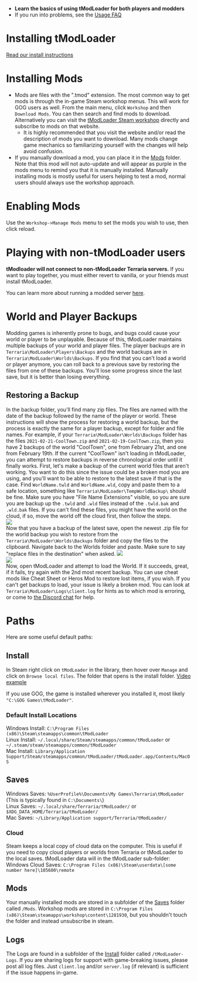 - **Learn the basics of using tModLoader for both players and modders**
- If you run into problems, see the [Usage FAQ](https://github.com/tModLoader/tModLoader/wiki/Basic-tModLoader-Usage-FAQ)  

# Installing tModLoader
[Read our install instructions](tModLoader-guide-for-players)

# Installing Mods
- Mods are files with the ".tmod" extension. The most common way to get mods is through the in-game Steam workshop menus. This will work for GOG users as well. From the main menu, click `Workshop` and then `Download Mods`. You can then search and find mods to download. Alternatively you can visit the [tModLoader Steam workshop](https://steamcommunity.com/app/1281930/workshop/) directly and subscribe to mods on that website.
    - It is highly recommended that you visit the website and/or read the description of mods you want to download. Many mods change game mechanics so familiarizing yourself with the changes will help avoid confusion.
- If you manually download a mod, you can place it in the [Mods](#mods) folder. Note that this mod will not auto-update and will appear as purple in the mods menu to remind you that it is manually installed. Manually installing mods is mostly useful for users helping to test a mod, normal users should always use the workshop approach. 

# Enabling Mods
Use the `Workshop->Manage Mods` menu to set the mods you wish to use, then click reload.

# Playing with non-tModLoader users
**tModloader will not connect to non-tModLoader Terraria servers.**
If you want to play together, you must either revert to vanilla, or your friends must install tModLoader.

You can learn more about running a modded server [here](Starting-a-modded-server).

# World and Player Backups
Modding games is inherently prone to bugs, and bugs could cause your world or player to be unplayable. Because of this, tModLoader maintains multiple backups of your world and player files. The player backups are in `Terraria\ModLoader\Players\Backups` and the world backups are in `Terraria\ModLoader\Worlds\Backups`. If you find that you can't load a world or player anymore, you can roll back to a previous save by restoring the files from one of these backups. You'll lose some progress since the last save, but it is better than losing everything.

## Restoring a Backup
In the backup folder, you'll find many zip files. The files are named with the date of the backup followed by the name of the player or world. These instructions will show the process for restoring a world backup, but the process is exactly the same for a player backup, except for folder and file names. For example, if your `Terraria\ModLoader\Worlds\Backups` folder has the files `2021-02-21-CoolTown.zip` and `2021-02-19-CoolTown.zip`, then you have 2 backups of the world "CoolTown", one from February 21st, and one from February 19th. If the current "CoolTown" isn't loading in tModLoader, you can attempt to restore backups in reverse chronological order until it finally works. First, let's make a backup of the current world files that aren't working. You want to do this since the issue could be a broken mod you are using, and you'll want to be able to restore to the latest save if that is the case. Find `WorldName.twld` and `WorldName.wld`, copy and paste them to a safe location, something like `Terraria\ModLoader\TempWorldBackup\` should be fine. Make sure you have "File Name Extensions" visible, so you are sure you are backup up the `.twld` and `.wld` files instead of the `.twld.bak` and `.wld.bak` files. If you can't find these files, you might have the world on the cloud, if so, move the world off the cloud first, then follow the steps.     
![](https://i.imgur.com/4m69DnM.png)    
Now that you have a backup of the latest save, open the newest .zip file for the world backup you wish to restore from the `Terraria\ModLoader\Worlds\Backups` folder and copy the files to the clipboard. Navigate back to the Worlds folder and paste. Make sure to say "replace files in the destination" when asked.
![](https://i.imgur.com/kesLiid.png)    
![](https://i.imgur.com/8QSH6sF.png)    
Now, open tModLoader and attempt to load the World. If it succeeds, great, if it fails, try again with the 2nd most recent backup. You can use cheat mods like Cheat Sheet or Heros Mod to restore lost items, if you wish. If you can't get backups to load, your issue is likely a broken mod. You can look at `Terraria\ModLoader\Logs\client.log` for hints as to which mod is erroring, or come to [the Discord chat](https://discord.gg/tmodloader) for help.

# Paths
Here are some useful default paths:

## Install
In Steam right click on `tModLoader` in the library, then hover over `Manage` and click on `Browse local files`. The folder that opens is the install folder. [Video example](https://giant.gfycat.com/SoulfulImpoliteBigmouthbass.mp4)

If you use GOG, the game is installed wherever you installed it, most likely `"C:\GOG Games\tModLoader"`. 

### Default Install Locations
Windows Install: `C:\Program Files (x86)\Steam\steamapps\common\tModLoader`    
Linux Install: `~/.local/share/Steam/steamapps/common/tModLoader` or `~/.steam/steam/steamapps/common/tModLoader`    
Mac Install: `Library/Application Support/Steam/steamapps/common/tModLoader/tModLoader.app/Contents/MacOS`    

## Saves
Windows Saves: `%UserProfile%\Documents\My Games\Terraria\tModLoader` (This is typically found in `C:\Documents\`)    
Linux Saves: `~/.local/share/Terraria/tModLoader/` or `$XDG_DATA_HOME/Terraria/tModLoader/`    
Mac Saves: `~/Library/Application support/Terraria/tModLoader/`    

### Cloud
Steam keeps a local copy of cloud data on the computer. This is useful if you need to copy cloud players or worlds from Terraria or tModLoader to the local saves. tModLoader data will in the tModLoader sub-folder:    
Windows Cloud Saves: `C:\Program Files (x86)\Steam\userdata\[some number here]\105600\remote`     

## Mods
Your manually installed mods are stored in a subfolder of the [Saves](#saves) folder called `/Mods`. Workshop mods are stored in `C:\Program Files (x86)\Steam\steamapps\workshop\content\1281930`, but you shouldn't touch the folder and instead unsubscribe in steam.

## Logs
The Logs are found in a subfolder of the [Install](#install) folder called `/tModLoader-Logs`. If you are sharing logs for support with game-breaking issues, please post all log files. Just `client.log` and/or `server.log` (if relevant) is sufficient if the issue happens in-game. 